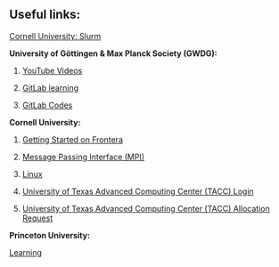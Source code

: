 ## Useful links:

<a href="https://cvw.cac.cornell.edu/slurm/" target="_blank">Cornell University: Slurm</a>


<b>University of Göttingen & Max Planck Society (GWDG):</b>

1. <a href="https://www.youtube.com/watch?v=Eyj7356rtdg&list=PLvcoSsXFNRblM4AG5PZwY1AfYEW3EbD9O" target="_blank">YouTube Videos</a>

2. <a href="https://gitlab-ce.gwdg.de/hpc-team-public/science-domains-blog/-/blob/main/20230417_cluster-practical.md" target="_blank">GitLab learning</a>

3. <a href="https://gitlab-ce.gwdg.de/hpc-team-public/deep-learning-with-gpu-cores" target="_blank">GitLab Codes</a>

 
<b>Cornell University:</b>

1. <a href="https://cvw.cac.cornell.edu/frontera" target="_blank">Getting Started on Frontera</a>

2. <a href="https://cvw.cac.cornell.edu/mpi" target="_blank">Message Passing Interface (MPI)</a>

3. <a href="https://cvw.cac.cornell.edu/linux" target="_blank">Linux</a>

4. <a href="https://submit-tacc.xras.org/" target="_blank">University of Texas Advanced Computing Center (TACC) Login</a>

5. <a href="https://frontera-portal.tacc.utexas.edu/allocations/" target="_blank">University of Texas Advanced Computing Center (TACC) Allocation Request</a>


<b>Princeton University:</b>

 <a href="https://researchcomputing.princeton.edu/support/knowledge-base/slurm#Why-Won-t-My-Job-Run-" target="_blank">Learning</a>



